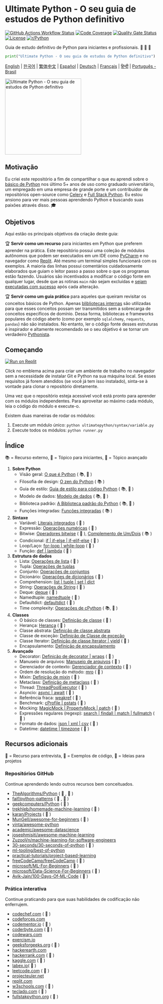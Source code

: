 # Ultimate Python - O seu guia de estudos de Python definitivo

[![GitHub Actions Workflow Status](https://img.shields.io/github/actions/workflow/status/huangsam/ultimate-python/ci.yml)](https://github.com/huangsam/ultimate-python/actions)
[![Code Coverage](https://img.shields.io/codecov/c/github/huangsam/ultimate-python)](https://codecov.io/gh/huangsam/ultimate-python)
[![Quality Gate Status](https://img.shields.io/sonar/quality_gate/huangsam_ultimate-python?server=https%3A%2F%2Fsonarcloud.io)](https://sonarcloud.io/dashboard?id=huangsam_ultimate-python)
[![License](https://img.shields.io/github/license/huangsam/ultimate-python)](https://github.com/huangsam/ultimate-python/blob/main/LICENSE)
[![r/Python](https://img.shields.io/badge/reddit-original_post-red)](https://www.reddit.com/r/Python/comments/inllmf/ultimate_python_study_guide/)

Guia de estudo definitivo de Python para iniciantes e profissionais. 🐍 🐍 🐍

```python
print("Ultimate Python - O seu guia de estudos de Python definitivo")
```

[English](README.md) |
[한국어](README.ko.md) |
[繁体中文](README.zh_tw.md) |
[Español](README.es.md) |
[Deutsch](README.de.md) |
[Français](README.fr.md) |
[हिन्दी](README.hi.md) |
[Português - Brasil](README.pt_br.md)

<img src="images/ultimatepython.webp" alt="Ultimate Python - O seu guia de estudos de Python definitivo" width="250px" />

## Motivação

Eu criei este repositório a fim de compartilhar o que eu aprendi sobre o [básico de Python](https://www.python.org/) nos último 5+ anos de uso como graduado universitário, um empregado em uma empresa de grande porte e um contribuidor de repositórios open-source como [Celery](https://github.com/celery/celery) e
[Full Stack Python](https://github.com/mattmakai/fullstackpython.com).
Eu estou ansiono para ver mais pessoas aprendendo Python e buscando suas paixões através disso. 🎓

## Objetivos

Aqui estão os principais objetivos da criação deste guia:

🏆 **Servir como um recurso** para iniciantes em Python que preferem aprender na prática.
Este repositório possui uma coleção de módulos autônomos que podem ser executados em um IDE como [PyCharm](https://www.jetbrains.com/pycharm/) e no navegador como [Replit](https://replit.com/languages/python3). Até mesmo um terminal simples funcionará com os exemplos.
A maioria das linhas possui comentários cuidadosamente elaborados que guiam o leitor passo a passo sobre o que os programas estão fazendo. Usuários são incentivados a modificar o código fonte em qualquer lugar, desde que as rotinas `main` não sejam excluídas e [sejam executadas com sucesso](runner.py) após cada alteração.

🏆 **Servir como um guia prático** para aqueles que queiram revisitar os conceitos básicos de Python.
Apenas [blibliotecas internas](https://docs.python.org/3/library/) são utilizadas para que esses conceitos possam ser transmitidos sem a sobrecarga de conceitos específicos de domínio.
Dessa forma, bibliotecas e frameworks populares de código aberto (como por exemplo `sqlalchemy`, `requests`,
`pandas`) não são instalados. No entanto, ler o código fonte desses estruturas é inspirador e altamente recomendado se o seu objetivo é se tornar um verdadeiro [Pythonista](https://www.urbandictionary.com/define.php?term=pythonista).

## Começando

[![Run on Replit](https://replit.com/badge/github/huangsam/ultimate-python)](https://replit.com/github/huangsam/ultimate-python)

Click no emblema acima para criar um ambiente de trabalho no navegador sem a necessidade de instalar Git e Python na sua máquina local. Se esses requisitos já forem atendidos (se você já tem isso instalado), sinta-se à vontade para clonar o repositório diretamente.

Uma vez que o repositório esteja acessível você está pronto para aprender com os módulos independentes. Para aproveitar ao máximo cada módulo, leia o código  do módulo e execute-o.

Existem duas maneiras de rodar os módulos:

1. Execute um módulo único: `python ultimatepython/syntax/variable.py`
2. Execute todos os módulos: `python runner.py`

## Índice

📚 = Recurso externo,
🍰 = Tópico para iniciantes,
🤯 = Tópico avançado

1. **Sobre Python**
    - Visão geral: [O que é Python](https://github.com/trekhleb/learn-python/blob/master/src/getting_started/what_is_python.md) ( 📚, 🍰 )
    - Filosofia de design: [O zen do Python](https://www.python.org/dev/peps/pep-0020/) ( 📚 )
    - Guia de estilo: [Guia de estilo para código Python](https://www.python.org/dev/peps/pep-0008/) ( 📚, 🤯 )
    - Modelo de dados: [Modelo de dados](https://docs.python.org/3/reference/datamodel.html) ( 📚, 🤯 )
    - Biblioteca padrão: [A Biblioteca padrão do Python](https://docs.python.org/3/library/) ( 📚, 🤯 )
    - Funções integradas: [Funções integradas](https://docs.python.org/3/library/functions.html) ( 📚 )
2. **Sintaxe**
    - Variável: [Literais integrados](ultimatepython/syntax/variable.py) ( 🍰 )
    - Expressão: [Operações numéricas](ultimatepython/syntax/expression.py) ( 🍰 )
    - Bitwise: [Operadores bitwise](ultimatepython/syntax/bitwise.py) ( 🍰 ), [Complemento de Um/Dois](https://www.geeksforgeeks.org/difference-between-1s-complement-representation-and-2s-complement-representation-technique/) ( 📚 )
    - Condicional: [if | if-else | if-elif-else](ultimatepython/syntax/conditional.py) ( 🍰 )
    - Loop/Laço: [for-loop | while-loop](ultimatepython/syntax/loop.py) ( 🍰 )
    - Função: [def | lambda](ultimatepython/syntax/function.py) ( 🍰 )
3. **Estrutura de dados**
    - Lista: [Operações de lista](ultimatepython/data_structures/list.py) ( 🍰 )
    - Tupla: [Operações de tuplas](ultimatepython/data_structures/tuple.py)
    - Conjunto: [Operações de conjuntos](ultimatepython/data_structures/set.py)
    - Dicionário: [Operações de dicionários](ultimatepython/data_structures/dict.py) ( 🍰 )
    - Comprehension: [list | tuple | set | dict](ultimatepython/data_structures/comprehension.py)
    - String: [Operações de String](ultimatepython/data_structures/string.py) ( 🍰 )
    - Deque: [deque](ultimatepython/data_structures/deque.py) ( 🤯 )
    - Namedtuple: [namedtuple](ultimatepython/data_structures/namedtuple.py) ( 🤯 )
    - Defaultdict: [defaultdict](ultimatepython/data_structures/defaultdict.py) ( 🤯 )
    - Time complexity: [Operações de cPython](https://wiki.python.org/moin/TimeComplexity) ( 📚, 🤯 )
4. **Classes**
    - O básico de classes: [Definição de classe](ultimatepython/classes/basic_class.py) ( 🍰 )
    - Herança: [Herança](ultimatepython/classes/inheritance.py) ( 🍰 )
    - Classe abstrata: [Definição de classe abstrata](ultimatepython/classes/abstract_class.py)
    - Classe de exceção: [Definição de Classe de exceção](ultimatepython/classes/exception_class.py)
    - Classe Iterator: [Definição de classe Iterator | yield](ultimatepython/classes/iterator_class.py) ( 🤯 )
    - Encapsulamento: [Definição de encapsulamento](ultimatepython/classes/encapsulation.py)
5. **Avançado**
    - Decorator: [Definição de decorator | wraps](ultimatepython/advanced/decorator.py) ( 🤯 )
    - Manuseio de arquivos: [Manuseio de arquivos](ultimatepython/advanced/file_handling.py) ( 🤯 )
    - Gerenciador de contexto: [Gerenciador de contexto](ultimatepython/advanced/context_manager.py) ( 🤯 )
    - Ordem de resolução do método: [mro](ultimatepython/advanced/mro.py) ( 🤯 )
    - Mixin: [Definição de  mixin](ultimatepython/advanced/mixin.py) ( 🤯 )
    - Metaclass: [Definição de metaclass](ultimatepython/advanced/meta_class.py) ( 🤯 )
    - Thread: [ThreadPoolExecutor](ultimatepython/advanced/thread.py) ( 🤯 )
    - Asyncio: [async | await](ultimatepython/advanced/async.py) ( 🤯 )
    - Referência fraca: [weakref](ultimatepython/advanced/weak_ref.py) ( 🤯 )
    - Benchmark: [cProfile | pstats](ultimatepython/advanced/benchmark.py) ( 🤯 )
    - Mocking: [MagicMock | PropertyMock | patch](ultimatepython/advanced/mocking.py) ( 🤯 )
    - Expressões regulares (regexp): [search | findall | match | fullmatch](ultimatepython/advanced/regex.py) ( 🤯 )
    - Formato de dados: [json | xml | csv](ultimatepython/advanced/data_format.py) ( 🤯 )
    - Datetime: [datetime | timezone](ultimatepython/advanced/date_time.py) ( 🤯 )

## Recursos adicionais

👔 = Recurso para entrevista,
🧪 = Exemplos de código,
🧠 = Ideias para projetos

### Repositórios GitHub

Continue aprendendo lendo outros recursos bem conceituados.

- [TheAlgorithms/Python](https://github.com/TheAlgorithms/Python) ( 👔 , 🧪 )
- [faif/python-patterns](https://github.com/faif/python-patterns) ( 👔 , 🧪 )
- [geekcomputers/Python](https://github.com/geekcomputers/Python) ( 🧪 )
- [trekhleb/homemade-machine-learning](https://github.com/trekhleb/homemade-machine-learning) ( 🧪 )
- [karan/Projects](https://github.com/karan/Projects) ( 🧠 )
- [MunGell/awesome-for-beginners](https://github.com/MunGell/awesome-for-beginners) ( 🧠 )
- [vinta/awesome-python](https://github.com/vinta/awesome-python)
- [academic/awesome-datascience](https://github.com/academic/awesome-datascience)
- [josephmisiti/awesome-machine-learning](https://github.com/josephmisiti/awesome-machine-learning)
- [ZuzooVn/machine-learning-for-software-engineers](https://github.com/ZuzooVn/machine-learning-for-software-engineers)
- [30-seconds/30-seconds-of-python](https://github.com/30-seconds/30-seconds-of-python) ( 🧪 )
- [ml-tooling/best-of-python](https://github.com/ml-tooling/best-of-python)
- [practical-tutorials/project-based-learning](https://github.com/practical-tutorials/project-based-learning#python)
- [freeCodeCamp/freeCodeCamp](https://github.com/freeCodeCamp/freeCodeCamp) ( 👔 )
- [microsoft/ML-For-Beginners](https://github.com/microsoft/ML-For-Beginners) ( 🧪 )
- [microsoft/Data-Science-For-Beginners](https://github.com/microsoft/Data-Science-For-Beginners) ( 🧪 )
- [Avik-Jain/100-Days-Of-ML-Code](https://github.com/Avik-Jain/100-Days-Of-ML-Code) ( 🧪 )

### Prática interativa

Continue praticando para que suas habilidades de codificação não enferrujem.

- [codechef.com](https://www.codechef.com/) ( 👔 )
- [codeforces.com](https://codeforces.com/)
- [codementor.io](https://www.codementor.io) ( 🧠 )
- [coderbyte.com](https://www.coderbyte.com/) ( 👔 )
- [codewars.com](https://www.codewars.com/)
- [exercism.io](https://exercism.io/)
- [geeksforgeeks.org](https://www.geeksforgeeks.org/) ( 👔 )
- [hackerearth.com](https://www.hackerearth.com/)
- [hackerrank.com](https://www.hackerrank.com/) ( 👔 )
- [kaggle.com](https://www.kaggle.com/) ( 🧠 )
- [labex.io](https://labex.io/exercises/python)( 🧪 )
- [leetcode.com](https://leetcode.com/) ( 👔 )
- [projecteuler.net](https://projecteuler.net/)
- [replit.com](https://replit.com/)
- [w3schools.com](https://www.w3schools.com/python/) ( 🧪 )
- [teclado.com](https://teclado.com/30-days-of-python/#prerequisites) ( 👔 )
- [fullstakpython.org](https://fullstackpython.org/) ( 🧪 )
